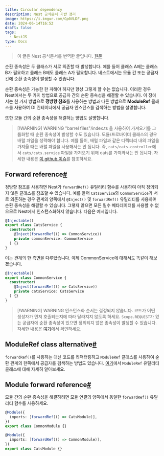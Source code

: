 ```yaml
---
title: Circular dependency
description: Nest 공식문서 기반 정리
image: https://i.imgur.com/Gp0VLDF.png
date: 2024-06-14T16:52
draft: false
tags:
  - NestJS
type: Docs
---
```


> 이 글은 Nest 공식문서를 번역한 글입니다. [원문](https://docs.nestjs.com/fundamentals/circular-dependency)

순환 종속성은 두 클래스가 서로 의존할 때 발생합니다. 예를 들어 클래스 A에는 클래스 B가 필요하고 클래스 B에도 클래스 A가 필요합니다. 네스트에서는 모듈 간 또는 공급자 간에 순환 종속성이 발생할 수 있습니다.

순환 종속성은 가능한 한 피해야 하지만 항상 그렇게 할 수는 없습니다. 이러한 경우 Nest에서는 두 가지 방법으로 공급자 간의 순환 종속성을 해결할 수 있습니다. 이 장에서는 한 가지 방법으로 **정방향 참조**를 사용하는 방법과 다른 방법으로 **ModuleRef** 클래스를 사용하여 DI 컨테이너에서 공급자 인스턴스를 검색하는 방법을 설명합니다.

또한 모듈 간의 순환 종속성을 해결하는 방법도 설명합니다.

> [!WARNING] WARNING
> "barrel files"/index.ts 을 사용하여 가져오기를 그룹화할 때 순환 종속성이 발생할 수도 있습니다. 모듈/프로바이더 클래스의 경우 배럴 파일을 생략해야 합니다. 예를 들어, 배럴 파일과 같은 디렉터리 내의 파일을 가져올 때는 배럴 파일을 사용해서는 안 됩니다. 즉, `cats/cats.controller`에서 `cats/cats.service` 파일을 가져오기 위해 cats를 가져와서는 안 됩니다. 자세한 내용은 [이 github 이슈](https://github.com/nestjs/nest/issues/1181#issuecomment-430197191)를 참조하세요.

## Forward reference[#](https://docs.nestjs.com/fundamentals/circular-dependency#forward-reference)

정방향 참조를 사용하면 Nest가 `forwardRef()` 유틸리티 함수를 사용하여 아직 정의되지 않은 클래스를 참조할 수 있습니다. 예를 들어 `CatsService`와 `CommonService`가 서로 의존하는 경우 관계의 양쪽에서 `@Inject()` 및 `forwardRef()` 유틸리티를 사용하여 순환 종속성을 해결할 수 있습니다. 그렇지 않으면 모든 필수 메타데이터를 사용할 수 없으므로 Nest에서 인스턴스화하지 않습니다. 다음은 예시입니다.

```typescript title="cats.service.ts"
@Injectable()
export class CatsService {
  constructor(
    @Inject(forwardRef(() => CommonService))
    private commonService: CommonService
  ) {}
}
```

이는 관계의 한 측면을 다루었습니다. 이제 CommonService에 대해서도 똑같이 해보겠습니다.

```typescript title="common.service.ts"
@Injectable()
export class CommonService {
  constructor(
    @Inject(forwardRef(() => CatsService))
    private catsService: CatsService
  ) {}
}
```

> [!WARNING] WARNING
> 인스턴스화 순서는 결정되지 않습니다. 코드가 어떤 생성자가 먼저 호출되는지에 따라 달라지지 않도록 하세요. `Scope.REQUEST`가 있는 공급자에 순환 종속성이 있으면 정의되지 않은 종속성이 발생할 수 있습니다. 자세한 내용은 [여기](https://github.com/nestjs/nest/issues/5778)에서 확인하세요.

## ModuleRef class alternative[#](https://docs.nestjs.com/fundamentals/circular-dependency#moduleref-class-alternative)

`forwardRef()`를 사용하는 대신 코드를 리팩터링하고 `ModuleRef` 클래스를 사용하여 순환 관계의 한쪽에서 공급자를 검색하는 방법도 있습니다. [여기](https://docs.nestjs.com/fundamentals/module-ref)에서 `ModuleRef` 유틸리티 클래스에 대해 자세히 알아보세요.

## Module forward reference[#](https://docs.nestjs.com/fundamentals/circular-dependency#module-forward-reference)

모듈 간의 순환 종속성을 해결하려면 모듈 연결의 양쪽에서 동일한 `forwardRef()` 유틸리티 함수를 사용하세요.

```typescript title="common.module.ts"
@Module({
  imports: [forwardRef(() => CatsModule)],
})
export class CommonModule {}
```

```typescript title="cats.module.ts"
@Module({
  imports: [forwardRef(() => CommonModule)],
})
export class CatsModule {}
```
